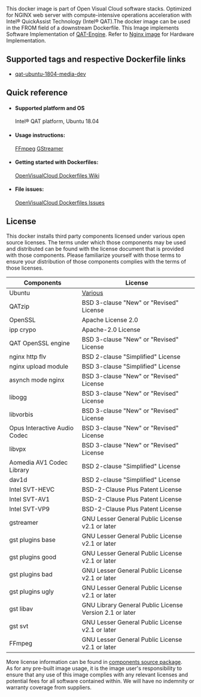 This docker image is part of Open Visual Cloud software stacks. Optimized for NGINX web server with compute-intensive operations acceleration with Intel® QuickAssist Technology (Intel® QAT).The docker image can be used in the FROM field of a downstream Dockerfile.
This Image implements Software Implementation of [QAT-Engine](https://github.com/intel/QAT_Engine).
Refer to [Nginx image](https://github.com/OpenVisualCloud/Dockerfiles/tree/master/QAT/ubuntu-18.04/media/nginx) for Hardware Implementation.

## Supported tags and respective Dockerfile links
 - [qat-ubuntu-1804-media-dev](https://github.com/OpenVisualCloud/Dockerfiles/blob/v22.3/QAT/ubuntu-18.04/media/dev/Dockerfile)

## Quick reference
- #### Supported platform and OS
  Intel&reg; QAT platform, Ubuntu 18.04

- #### Usage instructions:
  [FFmpeg](https://github.com/OpenVisualCloud/Dockerfiles/blob/master/doc/ffmpeg.md)	[GStreamer](https://github.com/OpenVisualCloud/Dockerfiles/blob/master/doc/gst.md)	


- #### Getting started with Dockerfiles:
  [OpenVisualCloud Dockerfiles Wiki](https://github.com/OpenVisualCloud/Dockerfiles/wiki)

- #### File issues:
  [OpenVisualCloud Dockerfiles Issues](https://github.com/OpenVisualCloud/Dockerfiles/issues)


## License
This docker installs third party components licensed under various open source licenses.  The terms under which those components may be used and distributed can be found with the license document that is provided with those components.  Please familiarize yourself with those terms to ensure your distribution of those components complies with the terms of those licenses.


| Components | License |
| ----- | ----- |
|Ubuntu| [Various](https://hub.docker.com/_/ubuntu) |
|QATzip|BSD 3-clause "New" or "Revised" License|
|OpenSSL|Apache License 2.0|
|ipp crypo|Apache-2.0 License|
|QAT OpenSSL engine|BSD 3-clause "New" or "Revised" License|
|nginx http flv|BSD 2-clause "Simplified" License|
|nginx upload module|BSD 3-clause "Simplified" License|
|asynch mode nginx |BSD 3-clause "New" or "Revised" License|
|libogg|BSD 3-clause "New" or "Revised" License|
|libvorbis|BSD 3-clause "New" or "Revised" License|
|Opus Interactive Audio Codec|BSD 3-clause "New" or "Revised" License|
|libvpx|BSD 3-clause "New" or "Revised" License|
|Aomedia AV1 Codec Library|BSD 2-clause "Simplified" License|
|dav1d|BSD 2-clause "Simplified" License|
|Intel SVT-HEVC|BSD-2-Clause Plus Patent License|
|Intel SVT-AV1|BSD-2-Clause Plus Patent License|
|Intel SVT-VP9|BSD-2-Clause Plus Patent License|
|gstreamer|GNU Lesser General Public License v2.1 or later|
|gst plugins base|GNU Lesser General Public License v2.1 or later|
|gst plugins good|GNU Lesser General Public License v2.1 or later|
|gst plugins bad|GNU Lesser General Public License v2.1 or later|
|gst plugins ugly|GNU Lesser General Public License v2.1 or later|
|gst libav|GNU Library General Public License Version 2.1 or later|
|gst svt|GNU Lesser General Public License v2.1 or later|
|FFmpeg|GNU Lesser General Public License v2.1 or later|


More license information can be found in [components source package](https://github.com/OpenVisualCloud/Dockerfiles-Resources).   
As for any pre-built image usage, it is the image user's responsibility to ensure that any use of this image complies with any relevant licenses and potential fees for all software contained within. We will have no indemnity or warranty coverage from suppliers.
